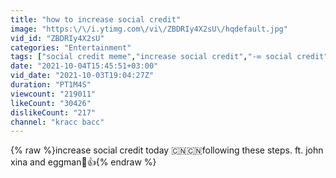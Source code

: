```yaml
---
title: "how to increase social credit"
image: "https:\/\/i.ytimg.com\/vi\/ZBDRIy4X2sU\/hqdefault.jpg"
vid_id: "ZBDRIy4X2sU"
categories: "Entertainment"
tags: ["social credit meme","increase social credit","-∞ social credit"]
date: "2021-10-04T15:45:51+03:00"
vid_date: "2021-10-03T19:04:27Z"
duration: "PT1M4S"
viewcount: "219011"
likeCount: "30426"
dislikeCount: "217"
channel: "kracc bacc"
---
```

{% raw %}increase social credit today 🇨🇳🇨🇳following these steps. ft. john xina and eggman🗿👍{% endraw %}
